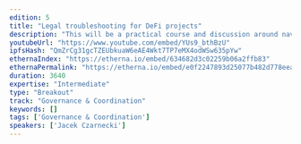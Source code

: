 ```yaml
---
edition: 5
title: "Legal troubleshooting for DeFi projects"
description: "This will be a practical course and discussion around navigating decentralized finance projects through troubled waters of global regulation. It will cover issues universal for many DeFi areas, as well as those specific to most popular products (DEX-es, stablecoins, etc.), in a cross-jurisdictional context. The goal is to cover many topics neglected in mainstream media discussion, yet crucially relevant for DeFi projects creators. Not planned to be a lecture delivered ex cathedra, but an actual workshop for all DeFi movement participants present at devcon."
youtubeUrl: "https://www.youtube.com/embed/YUs9_bthBzU"
ipfsHash: "QmZrCg31gcTZEUbkuaW6eAE4Wkt7TP7eMX4odWSw635pYw"
ethernaIndex: "https://etherna.io/embed/634682d3c02259b06a2ffb83"
ethernaPermalink: "https://etherna.io/embed/e0f2247893d25077b482d778eea8c38da816b69593bf5e48029fee7b6ae0d94d"
duration: 3640
expertise: "Intermediate"
type: "Breakout"
track: "Governance & Coordination"
keywords: []
tags: ['Governance & Coordination']
speakers: ['Jacek Czarnecki']
---
```

